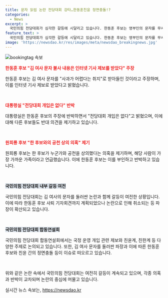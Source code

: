```yaml
---
title: 문자 읽씹 논란 전당대회 강타…한동훈친윤 정면충돌!?
categories:
  - News
excerpt: >
  국민의힘 전당대회가 심각한 갈등에 시달리고 있습니다. 한동훈 후보는 영부인의 문자를 무시했다는 논란에 휩싸였고, 다른 후보들도 강력한 반발을 보였습니다. 또한, 대통령실에서는 전당대회 개입은 없다고 밝혀졌지만, 원희룡 후보는 한 후보가 사적 공천을 한 것으로 의혹을 제기하기도 했습니다. 이에 대해 한동훈 후보는 반박하며 논란이 불거지자 사퇴 기자회견을 취소하는 등 국민의힘 전당대회가 조직적인 갈등으로 치닫고 있는 상황입니다.
feature_text: >
  국민의힘 전당대회가 심각한 갈등에 시달리고 있습니다. 한동훈 후보는 영부인의 문자를 무시했다는 논란에 휩싸였고, 다른 후보들도 강력한 반발을 보였습니다. 또한, 대통령실에서는 전당대회 개입은 없다고 밝혀졌지만, 원희룡 후보는 한 후보가 사적 공천을 한 것으로 의혹을 제기하기도 했습니다. 이에 대해 한동훈 후보는 반박하며 논란이 불거지자 사퇴 기자회견을 취소하는 등 국민의힘 전당대회가 조직적인 갈등으로 치닫고 있는 상황입니다.
image: 'https://newsdao.kr/res/images/meta/newsdao_breakingnews.jpg'
---
```


<p><img src="https://newsdao.kr/res/images/meta/newsdao_breakingnews.jpg" alt="bookingtag 속보" /></p>

<p><b><span style="color: #ee2323;">한동훈 후보 "김 여사 문자 불사 내용은 인터넷 기사 제보를 받았다" 주장</span></b></p>

<p>한동훈 후보는 김 여사 문자를 "사과가 어렵다는 취지"로 받아들인 것이라고 주장하며, 이를 인터넷 기사 제보로 받았다고 밝혔습니다.</p>

<p data-ke-size="size16">&nbsp;</p>

<p><b><span style="color: #ee2323;">대통령실 "전당대회 개입은 없다" 반박</span></b></p>

<p>대통령실은 한동훈 후보의 주장에 반박하면서 "전당대회 개입은 없다"고 밝혔으며, 이에 대해 다른 후보들도 반대 의견을 제기하고 있습니다.</p>

<p data-ke-size="size16">&nbsp;</p>

<p><b><span style="color: #ee2323;">원희룡 후보 "한 후보와의 공천 상의 의혹" 제기</span></b></p>

<p>원희룡 후보는 한 후보가 누군가와 공천을 상의했다는 의혹을 제기하며, 해당 사람이 가장 가까운 가족이라고 언급했습니다. 이에 한동훈 후보는 이를 부인하고 반박하고 있습니다.</p>

<p data-ke-size="size16">&nbsp;</p>

<p><b><span style="background-color: #21538527;">국민의힘 전당대회 내부 갈등 여전</span></b></p>

<p>국민의힘 전당대회는 김 여사의 문자를 둘러싼 논란과 함께 갈등이 여전한 상황입니다. 이에 따라 한동훈 후보 사퇴 기자회견까지 계획되었으나 논란으로 인해 취소되는 등 파장이 확산되고 있습니다.</p>

<p data-ke-size="size16">&nbsp;</p>

<p><b><span style="background-color: #21538527;">국민의힘 전당대회 합동연설회</span></b></p>

<p>국민의힘 전당대회 합동연설회에서는 국정 운영 개입 관련 제보와 친윤계, 친한계 등 다양한 주제로 논의되고 있습니다. 또한, 김 여사 문자를 둘러싼 파장과 이에 따른 한동훈 후보와 친윤 간의 정면충돌 등이 이슈로 떠오르고 있습니다.</p>

<p data-ke-size="size16">&nbsp;</p>

<p>위와 같은 논란 속에서 국민의힘 전당대회는 여전히 갈등이 계속되고 있으며, 각종 의혹과 반박이 교차되며 논란의 중심에 머물고 있습니다.</p>
실시간 뉴스 속보는, <a href="https://newsdao.kr" rel="dofollow">https://newsdao.kr</a>


